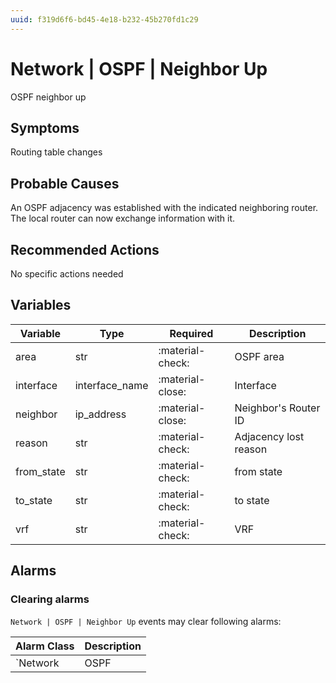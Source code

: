 ```yaml
---
uuid: f319d6f6-bd45-4e18-b232-45b270fd1c29
---
```

# Network | OSPF | Neighbor Up

OSPF neighbor up

## Symptoms

Routing table changes

## Probable Causes

An OSPF adjacency was established with the indicated neighboring router. The local router can now exchange information with it.

## Recommended Actions

No specific actions needed

## Variables

Variable | Type | Required | Description
--- | --- | --- | ---
area | str | :material-check: | OSPF area
interface | interface_name | :material-close: | Interface
neighbor | ip_address | :material-close: | Neighbor's Router ID
reason | str | :material-check: | Adjacency lost reason
from_state | str | :material-check: | from state
to_state | str | :material-check: | to state
vrf | str | :material-check: | VRF

## Alarms

### Clearing alarms

`Network | OSPF | Neighbor Up` events may clear following alarms:

Alarm Class | Description
--- | ---
`Network | OSPF | Neighbor Down` | dispose
